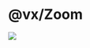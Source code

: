 # @vx/Zoom

<a title="@vx/zoom npm downloads" href="https://www.npmjs.com/package/@vx/zoom">
  <img src="https://img.shields.io/npm/dm/@vx/zoom.svg?style=flat-square" />
</a>
